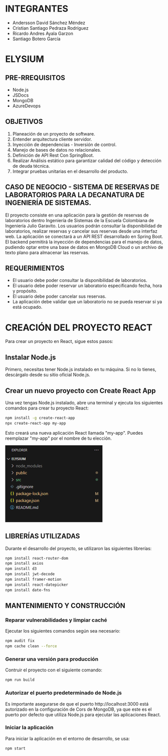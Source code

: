 # INTEGRANTES
- Andersson David Sánchez Méndez
- Cristian Santiago Pedraza Rodríguez
- Ricardo Andres Ayala Garzon
- Santiago Botero García

# ELYSIUM

## PRE-RREQUISITOS
- Node.js
- JSDocs
- MongoDB
- AzureDevops

## OBJETIVOS
1. Planeación de un proyecto de software.
2. Entender arquitectura cliente servidor.
3. Inyección de dependencias - Inversión de control.
4. Manejo de bases de datos no relacionales.
6. Definición de API Rest Con SpringBoot.
7. Realizar Análisis estático para garantizar calidad del código y detección de deuda técnica.
8. Integrar pruebas unitarias en el desarrollo del producto.


## CASO DE NEGOCIO - SISTEMA DE RESERVAS DE LABORATORIOS PARA LA DECANATURA DE INGENIERÍA DE SISTEMAS.

El proyecto consiste en una aplicación para la gestión de reservas de laboratorios dentro Ingeniería de Sistemas de la Escuela Colombiana de Ingeniería Julio Garavito. Los usuarios podrán consultar la disponibilidad de laboratorios, realizar reservas y cancelar sus reservas desde una interfaz web. La aplicación se conectará a un API REST desarrollado en Spring Boot. El backend permitirá la inyección de dependencias para el manejo de datos, pudiendo optar entre una base de datos en MongoDB Cloud o un archivo de texto plano para almacenar las reservas.

## REQUERIMIENTOS
- El usuario debe poder consultar la disponibilidad de laboratorios.
- El usuario debe poder reservar un laboratorio especificando fecha, hora y propósito.
- El usuario debe poder cancelar sus reservas.
- La aplicación debe validar que un laboratorio no se pueda reservar si ya está ocupado.


# CREACIÓN DEL PROYECTO REACT
Para crear un proyecto en React, sigue estos pasos:

## Instalar Node.js
Primero, necesitas tener Node.js instalado en tu máquina. Si no lo tienes, descárgalo desde su sitio oficial Node.js.

## Crear un nuevo proyecto con Create React App
Una vez tengas Node.js instalado, abre una terminal y ejecuta los siguientes comandos para crear tu proyecto React:
```sh
npm install -g create-react-app
npx create-react-app my-app
```
Esto creará una nueva aplicación React llamada "my-app". Puedes reemplazar "my-app" por el nombre de tu elección.

![alt text](<images/Screenshot 2025-03-17 203721.png>)

## LIBRERÍAS UTILIZADAS
Durante el desarrollo del proyecto, se utilizaron las siguientes librerías:
```sh
npm install react-router-dom
npm install axios
npm install d3
npm install jwt-decode
npm install framer-motion
npm install react-datepicker
npm install date-fns
```

## MANTENIMIENTO Y CONSTRUCCIÓN
### Reparar vulnerabilidades y limpiar caché
Ejecutar los siguientes comandos según sea necesario:
```sh
npm audit fix
npm cache clean --force
```

### Generar una versión para producción
Contruir el proyecto con el siguiente comando:
```sh
npm run build
```
### Autorizar el puerto predeterminado de Node.js
Es importante asegurarse de que el puerto http://localhost:3000 está autorizado en la configuración de Cors de MongoDB, ya que este es el puerto por defecto que utiliza Node.js para ejecutar las aplicaciones React.

### Iniciar la aplicación
Para iniciar la aplicación en el entorno de desarrollo, se usa:
```sh
npm start
```